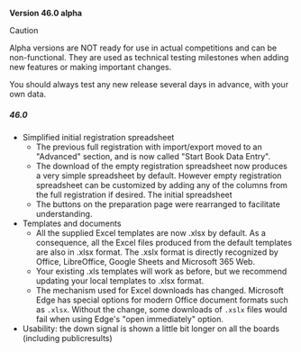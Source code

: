 **Version 46.0 alpha**	

> [!CAUTION]
>
> Alpha versions are NOT ready for use in actual competitions and can be non-functional.  They are used as technical testing milestones when adding new features or making important changes.
>
> You should always test any new release several days in advance, with your own data.

##### 46.0
- Simplified initial registration spreadsheet
  - The previous full registration with import/export moved to an "Advanced" section, and is now called "Start Book Data Entry".
  - The download of the empty registration spreadsheet now produces a very simple spreadsheet by default.  However empty registration spreadsheet can be customized by adding any of the columns from the full registration if desired. The initial spreadsheet 
  - The buttons on the preparation page were rearranged to facilitate understanding.
- Templates and documents
  - All the supplied Excel templates are now .xlsx by default.  As a consequence, all the Excel files produced from the default templates are also in .xlsx format.  The .xslx format is directly recognized by Office, LibreOffice, Google Sheets and Microsoft 365 Web. 
  - Your existing .xls templates will work as before, but we recommend updating your local templates to .xlsx format.
  - The mechanism used for Excel downloads has changed.  Microsoft Edge has special options for modern Office document formats such as `.xlsx`.  Without the change, some downloads of `.xslx` files would fail when using Edge's "open immediately" option.
- Usability: the down signal is shown a little bit longer on all the boards (including publicresults)
